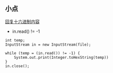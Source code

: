 ## 小点

[](http://baser.blog.51cto.com/4153192/1550508)
[](http://www.cnblogs.com/hqr9313/archive/2012/04/23/2467294.html)
[回复十六进制内容](http://blog.csdn.net/heart_1014/article/details/53606708)
[](http://www.jb51.net/article/18146.htm)

* in.read() != -1

```
int temp;
InputStream in = new InputStream(file);

while (temp = (in.read()) != -1) {
    System.out.print(Integer.toHexString(temp))
}
in.close();
```

